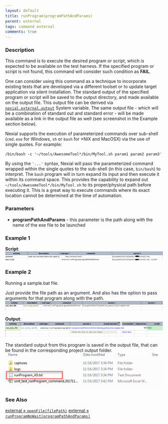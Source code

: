 ```yaml
---
layout: default
title: runProgram(programPathAndParams)
parent: external
tags: command external
comments: true
---
```



### Description
This command is to execute the desired program or script, which is expected to be available on the test harness. If the
specified program or script is not found, this command will consider such condition as **FAIL**.

One can consider using this command as a technique to incorporate existing tests that are developed via a different
toolset or to update target application via silent installation.  The standard output of the specified program or
script will be saved to the output directory, and made available on the output file. This output file can be derived 
via [`nexial.external.output`](../../systemvars/index#nexial.external.output) System variable. The same output
file - which will be a combination of standard out and standard error - will be made available as a link in the 
output file as well (see screenshot in the Example section below).

Nexial supports the execution of parameterized commands over sub-shell (`cmd.exe` for Windows, `sh` or `bash` for 
*NIX and MacOSX) via the use of single quotes. For example:

```
/bin/bash -c '~/tools/AwesomeTool*/bin/MyTool.sh param1 param2 param3'
```

By using the `'...'` syntax, Nexial will pass the parameterized command wrapped within the single quotes to the 
sub-shell (in this case, `bin/bash`) to interpret. The `bash` program will in turn expand its input and then execute it 
within its command space. This provides the capability to expand out `~/tools/AwesomeTool*/bin/MyTool.sh` to its 
proper/physical path before executing it. This is a great way to execute commands where its exact location cannot be 
determined at the time of automation.


### Parameters
- **programPathAndParams** - this parameter is the path along with the name of the exe file to be launched


### Example 1
**Script**:<br/>
![script](image/runProgram_01.png)


### Example 2
Running a sample.bat file.

Just provide the file path as an argument. And also has the option to pass arguments for that program along with the 
path.
![script](image/runProgram_02.png)

**Output**:<br/>
![output](image/runProgram_03.png)

The standard output from this program is saved in the output file, that can be found in the corresponding project 
output folder.
![output2](image/runProgram_04.png)


### See Also
[external &raquo; `openFile(filePath)`](openFile(filePath))
[external &raquo; `runProgramNoWait(programPathAndParams)`](runProgramNoWait(programPathAndParams))
